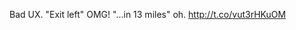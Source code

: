 Bad UX. "Exit left" OMG! "...in 13 miles" oh. <a href="http://t.co/vut3rHKuOM">http://t.co/vut3rHKuOM</a>